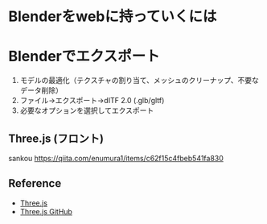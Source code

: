 # Blenderをwebに持っていくには

# Blenderでエクスポート
1. モデルの最適化（テクスチャの割り当て、メッシュのクリーナップ、不要なデータ削除）
2. ファイル→エクスポート→dITF 2.0 (.glb/gltf)
3. 必要なオプションを選択してエクスポート

## Three.js (フロント)

sankou
https://qiita.com/enumura1/items/c62f15c4fbeb541fa830

## Reference
- [Three.js](https://threejs.org/docs/index.html#manual/en/introduction/Creating-a-scene)
- [Three.js GitHub](https://github.com/mrdoob/three.js/)


